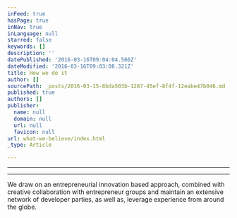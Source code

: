 ```yaml
---
inFeed: true
hasPage: true
inNav: true
inLanguage: null
starred: false
keywords: []
description: ''
datePublished: '2016-03-16T09:04:04.566Z'
dateModified: '2016-03-16T09:03:08.321Z'
title: How we do it
author: []
sourcePath: _posts/2016-03-15-8bda503b-1287-45ef-8f4f-12eabe47b046.md
published: true
authors: []
publisher:
  name: null
  domain: null
  url: null
  favicon: null
url: what-we-believe/index.html
_type: Article

---
```

****

****

We draw on an entrepreneurial innovation based
approach, combined with creative collaboration with entrepreneur groups and maintain an extensive
network of developer parties, as well as, leverage experience
from around the globe.